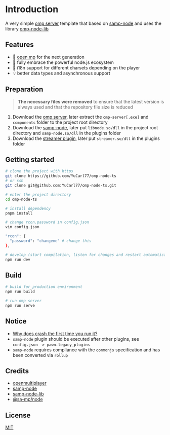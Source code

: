 # Introduction

A very simple [omp server](https://github.com/openmultiplayer/open.mp/releases) template that based on [samp-node](https://github.com/AmyrAhmady/samp-node) and uses the library [omp-node-lib](https://github.com/yucarl77/omp-node-lib)

## Features

- 🥳 [open.mp](https://github.com/openmultiplayer) for the next generation
- 🚀 fully embrace the powerful node.js ecosystem
- 🎉 i18n support for different charsets depending on the player
- 💡 better data types and asynchronous support

## Preparation

> **The necessary files were removed** to ensure that the latest version is always used and that the repository file size is reduced

1. Download the [omp server](https://github.com/openmultiplayer/open.mp/releases), later extract the `omp-server[.exe]` and `components` folder to the project root directory
2. Download the [samp-node](https://github.com/AmyrAhmady/samp-node/releases), later put `libnode.so/dll` in the project root directory and `samp-node.so/dll` in the plugins folder
3. Download the [streamer plugin](https://github.com/samp-incognito/samp-streamer-plugin/releases), later put `streamer.so/dll` in the plugins folder

## Getting started

```sh
# clone the project with https
git clone https://github.com/YuCarl77/omp-node-ts
# or ssh
git clone git@github.com:YuCarl77/omp-node-ts.git

# enter the project directory
cd omp-node-ts

# install dependency
pnpm install

# change rcon.password in config.json
vim config.json

"rcon": {
  "password": "changeme" # change this
},

# develop (start compilation, listen for changes and restart automatically)
npm run dev
```

## Build

```sh
# build for production environment
npm run build

# run omp server
npm run serve
```

## Notice

- [Why does crash the first time you run it?](https://github.com/YuCarl77/omp-node-ts/issues/12)
- `samp-node` plugin should be executed after other plugins, see `config.json -> pawn.legacy_plugins`
- `samp-node` requires compliance with the `commonjs` specification and has been converted via `rollup`

## Credits

- [openmultiplayer](https://github.com/openmultiplayer/open.mp)
- [samp-node](https://github.com/AmyrAhmady/samp-node)
- [samp-node-lib](https://github.com/peterszombati/samp-node-lib)
- [@sa-mp/node](https://github.com/samp-dev/node)

## License

[MIT](./LICENSE)
